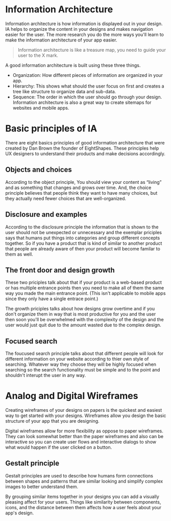 # Information Architecture
Information architecture is how information is displayed out in your design.  IA helps to organize the content in your designs and makes navigation easier for the user. The more research you do the more ways you'll learn to make the information architecture of your app easier.

> Information architecture is like a treasure map, you need to guide your user to the X mark.

A good information architecture is built using these three things.  

- Organization: How different pieces of information are organized in your app.
- Hierarchy: This shows what should the user focus on first and creates a tree like structure to organize data and sub-data. 
- Sequence: The order in which the user should go through your design.  Information architecture is also a great way to create sitemaps for websites and mobile apps. 

# Basic principles of IA
There are eight basics principles of good information architecture that were created by Dan Brown the founder of EightShapes. These principles help UX designers to understand their products and make decisions accordingly.

## Objects and choices
According to the object principle, You should view your content as “living” and as something that changes and grows over time. And, the choice principle believes that people think they want to have many choices, but they actually need fewer choices that are well-organized.

## Disclosure and examples
According to the disclosure principle the information that is shown to the user should not be unexpected or unnecessary and the exemplar priciples says that humans put things into categories and group different concepts together.  So if you have a product that is kind of similar to another product that people are already aware of then your product will become familar to them as well.

## The front door and design growth
These two priciples talk about that if your product is a web-based product or has multiple entrance points then you need to make all of  them the same way you made the main entrance point. (This isn't applicable to mobile apps since they only have a single entrace point.)

The growth priciples talks about how designs grow overtime and if you don't organize them in way that is most productive for you and the user then soon you'll be overwhelmed with the complexity of the design and the user would just quit due to the amount wasted due to the complex design. 

## Focused search
The foucused search principle talks about that different people will look for different information on your website according to thier own style of searching. Whatever way they choose they will be highly focused when searching so the search functionality must be simple and to the point and shouldn't interupt the user in any way.


# Analog and Digital Wireframes
Creating wireframes of your designs on papers is the quickest and easiest way to get started with your designs. Wireframes allow you design the basic structure of your app that you are designing.

Digital wireframes allow for more flexibility as oppose to paper wireframes. They can look somewhat better than the paper wireframes and also can be interactive so you can create user flows and interactive dialogs to show what would happen if the user clicked on a button.

## Gestalt principle
Gestalt principles are used to describe how humans form connections between shapes and patterns that are similar looking and simplify complex images to better understand them.

By grouping similar items together in your designs you can add a visually pleasing affect for your users. Things like similarity between components, icons, and the distance between them affects how a user feels about your app's design.